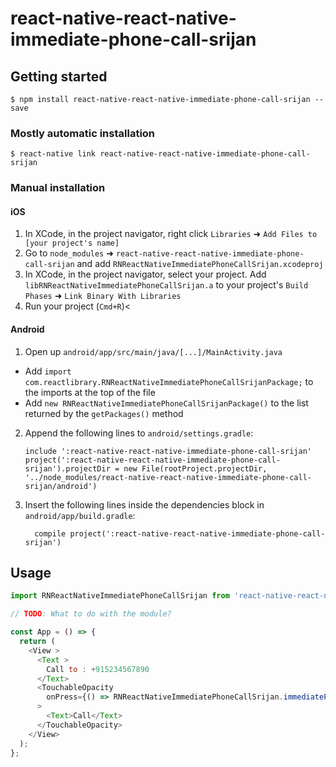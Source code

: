 
# react-native-react-native-immediate-phone-call-srijan

## Getting started

`$ npm install react-native-react-native-immediate-phone-call-srijan --save`

### Mostly automatic installation

`$ react-native link react-native-react-native-immediate-phone-call-srijan`

### Manual installation


#### iOS

1. In XCode, in the project navigator, right click `Libraries` ➜ `Add Files to [your project's name]`
2. Go to `node_modules` ➜ `react-native-react-native-immediate-phone-call-srijan` and add `RNReactNativeImmediatePhoneCallSrijan.xcodeproj`
3. In XCode, in the project navigator, select your project. Add `libRNReactNativeImmediatePhoneCallSrijan.a` to your project's `Build Phases` ➜ `Link Binary With Libraries`
4. Run your project (`Cmd+R`)<

#### Android

1. Open up `android/app/src/main/java/[...]/MainActivity.java`
  - Add `import com.reactlibrary.RNReactNativeImmediatePhoneCallSrijanPackage;` to the imports at the top of the file
  - Add `new RNReactNativeImmediatePhoneCallSrijanPackage()` to the list returned by the `getPackages()` method
2. Append the following lines to `android/settings.gradle`:
  	```
  	include ':react-native-react-native-immediate-phone-call-srijan'
  	project(':react-native-react-native-immediate-phone-call-srijan').projectDir = new File(rootProject.projectDir, 	'../node_modules/react-native-react-native-immediate-phone-call-srijan/android')
  	```
3. Insert the following lines inside the dependencies block in `android/app/build.gradle`:
  	```
      compile project(':react-native-react-native-immediate-phone-call-srijan')
  	```

## Usage
```javascript
import RNReactNativeImmediatePhoneCallSrijan from 'react-native-react-native-immediate-phone-call-srijan';

// TODO: What to do with the module?

const App = () => {
  return (
    <View >
      <Text >
        Call to : +915234567890
      </Text>
      <TouchableOpacity
        onPress={() => RNReactNativeImmediatePhoneCallSrijan.immediatePhoneCall("+915234567890")}
      >
        <Text>Call</Text>
      </TouchableOpacity>
    </View>
  );
};